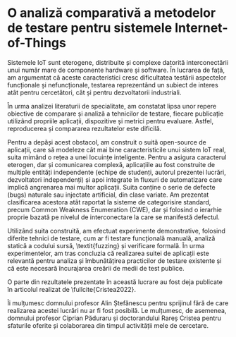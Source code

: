 # O analiză comparativă a metodelor de testare pentru sistemele Internet-of-Things

Sistemele IoT sunt eterogene, distribuite și complexe datorită interconectării unui număr mare de componente hardware și software. În lucrarea de față, am argumentat că aceste caracteristici cresc dificultatea testării aspectelor funcționale și nefuncționale, testarea reprezentând un subiect de interes atât pentru cercetători, cât și pentru dezvoltatorii industriali. 

În urma analizei literaturii de specialitate, am constatat lipsa unor repere obiective de comparare și analiză a tehnicilor de testare, fiecare publicație utilizând propriile aplicații, dispozitive și metrici pentru evaluare. Astfel, reproducerea și compararea rezultatelor este dificilă.

Pentru a depăși acest obstacol, am construit o suită open-source de aplicații, care să modeleze cât mai bine caracteristicile unui sistem IoT real, suita mimând o rețea a unei locuințe inteligente. Pentru a asigura caracterul eterogen, dar și comunicarea complexă, aplicațiile au fost construite de multiple entități independente (echipe de studenți, autorul prezentei lucrări, dezvoltatori independenți) și apoi integrate în fluxuri de automatizare care implică angrenarea mai multor aplicații. Suita conține o serie de defecte (bugs) naturale sau injectate artificial, din clase variate. Am prezentat clasificarea acestora atât raportat la sisteme de categorisire standard, precum Common Weakness Enumeration (CWE), dar și folosind o ierarhie proprie bazată pe nivelul de interconectare la care se manifestă defectul.

Utilizând suita construită, am efectuat experimente demonstrative, folosind diferite tehnici de testare, cum ar fi testare funcțională manuală, analiză statică a codului sursă, \textit{fuzzing} și verificare formală. În urma experimentelor, am tras concluzia că realizarea suitei de aplicații este relevantă pentru analiza și îmbunătățirea practicilor de testare existente și că este necesară încurajarea creării de medii de test publice.

O parte din rezultatele prezentate în această lucrare au fost deja publicate în articolul realizat de \fullcite{Cristea2022}.

Îi mulțumesc domnului profesor Alin Ștefănescu pentru sprijinul fără de care realizarea acestei lucrări nu ar fi fost posibilă. Le mulțumesc, de asemenea, domnului profesor Ciprian Păduraru și doctorandului Rareș Cristea pentru sfaturile oferite și colaborarea din timpul activității mele de cercetare.
